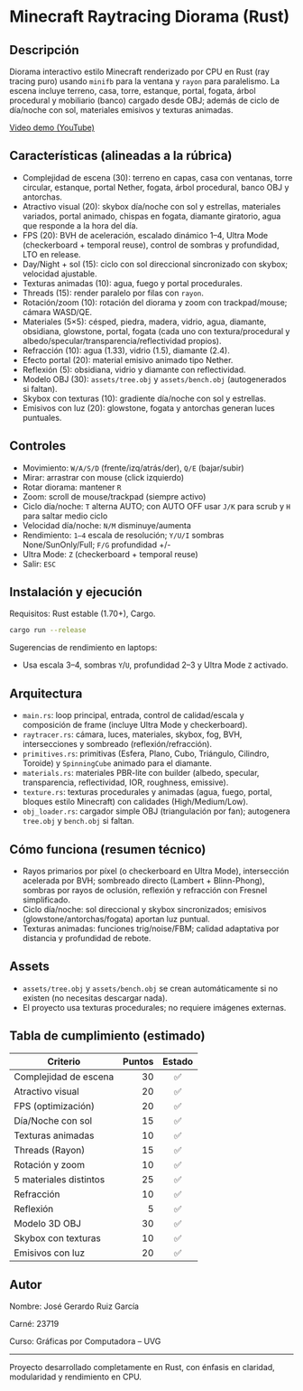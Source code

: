 # Minecraft Raytracing Diorama (Rust)

## Descripción

Diorama interactivo estilo Minecraft renderizado por CPU en Rust (ray tracing puro) usando `minifb` para la ventana y `rayon` para paralelismo. La escena incluye terreno, casa, torre, estanque, portal, fogata, árbol procedural y mobiliario (banco) cargado desde OBJ; además de ciclo de día/noche con sol, materiales emisivos y texturas animadas.

[Video demo (YouTube)](https://youtu.be/KkdcXJnNe3k?si=X5lfg3E2tIoirAOQ)

## Características (alineadas a la rúbrica)

- Complejidad de escena (30): terreno en capas, casa con ventanas, torre circular, estanque, portal Nether, fogata, árbol procedural, banco OBJ y antorchas.
- Atractivo visual (20): skybox día/noche con sol y estrellas, materiales variados, portal animado, chispas en fogata, diamante giratorio, agua que responde a la hora del día.
- FPS (20): BVH de aceleración, escalado dinámico 1–4, Ultra Mode (checkerboard + temporal reuse), control de sombras y profundidad, LTO en release.
- Day/Night + sol (15): ciclo con sol direccional sincronizado con skybox; velocidad ajustable.
- Texturas animadas (10): agua, fuego y portal procedurales.
- Threads (15): render paralelo por filas con `rayon`.
- Rotación/zoom (10): rotación del diorama y zoom con trackpad/mouse; cámara WASD/QE.
- Materiales (5×5): césped, piedra, madera, vidrio, agua, diamante, obsidiana, glowstone, portal, fogata (cada uno con textura/procedural y albedo/specular/transparencia/reflectividad propios).
- Refracción (10): agua (1.33), vidrio (1.5), diamante (2.4).
- Efecto portal (20): material emisivo animado tipo Nether.
- Reflexión (5): obsidiana, vidrio y diamante con reflectividad.
- Modelo OBJ (30): `assets/tree.obj` y `assets/bench.obj` (autogenerados si faltan).
- Skybox con texturas (10): gradiente día/noche con sol y estrellas.
- Emisivos con luz (20): glowstone, fogata y antorchas generan luces puntuales.

## Controles

- Movimiento: `W/A/S/D` (frente/izq/atrás/der), `Q/E` (bajar/subir)
- Mirar: arrastrar con mouse (click izquierdo)
- Rotar diorama: mantener `R`
- Zoom: scroll de mouse/trackpad (siempre activo)
- Ciclo día/noche: `T` alterna AUTO; con AUTO OFF usar `J/K` para scrub y `H` para saltar medio ciclo
- Velocidad día/noche: `N/M` disminuye/aumenta
- Rendimiento: `1–4` escala de resolución; `Y/U/I` sombras None/SunOnly/Full; `F/G` profundidad +/-
- Ultra Mode: `Z` (checkerboard + temporal reuse)
- Salir: `ESC`

## Instalación y ejecución

Requisitos: Rust estable (1.70+), Cargo.

```bash
cargo run --release
```

Sugerencias de rendimiento en laptops:
- Usa escala 3–4, sombras `Y`/`U`, profundidad 2–3 y Ultra Mode `Z` activado.

## Arquitectura

- `main.rs`: loop principal, entrada, control de calidad/escala y composición de frame (incluye Ultra Mode y checkerboard).
- `raytracer.rs`: cámara, luces, materiales, skybox, fog, BVH, intersecciones y sombreado (reflexión/refracción).
- `primitives.rs`: primitivas (Esfera, Plano, Cubo, Triángulo, Cilindro, Toroide) y `SpinningCube` animado para el diamante.
- `materials.rs`: materiales PBR-lite con builder (albedo, specular, transparencia, reflectividad, IOR, roughness, emissive).
- `texture.rs`: texturas procedurales y animadas (agua, fuego, portal, bloques estilo Minecraft) con calidades (High/Medium/Low).
- `obj_loader.rs`: cargador simple OBJ (triangulación por fan); autogenera `tree.obj` y `bench.obj` si faltan.

## Cómo funciona (resumen técnico)

- Rayos primarios por píxel (o checkerboard en Ultra Mode), intersección acelerada por BVH; sombreado directo (Lambert + Blinn-Phong), sombras por rayos de oclusión, reflexión y refracción con Fresnel simplificado.
- Ciclo día/noche: sol direccional y skybox sincronizados; emisivos (glowstone/antorchas/fogata) aportan luz puntual.
- Texturas animadas: funciones trig/noise/FBM; calidad adaptativa por distancia y profundidad de rebote.

## Assets

- `assets/tree.obj` y `assets/bench.obj` se crean automáticamente si no existen (no necesitas descargar nada).
- El proyecto usa texturas procedurales; no requiere imágenes externas.

## Tabla de cumplimiento (estimado)

| Criterio | Puntos | Estado |
|---|---:|:--:|
| Complejidad de escena | 30 | ✅ |
| Atractivo visual | 20 | ✅ |
| FPS (optimización) | 20 | ✅ |
| Día/Noche con sol | 15 | ✅ |
| Texturas animadas | 10 | ✅ |
| Threads (Rayon) | 15 | ✅ |
| Rotación y zoom | 10 | ✅ |
| 5 materiales distintos | 25 | ✅ |
| Refracción | 10 | ✅ |
| Reflexión | 5 | ✅ |
| Modelo 3D OBJ | 30 | ✅ |
| Skybox con texturas | 10 | ✅ |
| Emisivos con luz | 20 | ✅ |

## Autor

Nombre: José Gerardo Ruiz García

Carné: 23719

Curso: Gráficas por Computadora – UVG

---

Proyecto desarrollado completamente en Rust, con énfasis en claridad, modularidad y rendimiento en CPU.